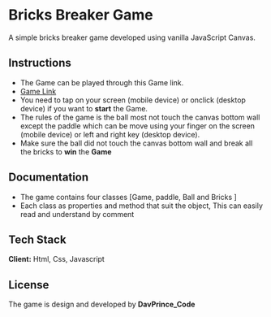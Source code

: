 
# Bricks Breaker Game

A simple bricks breaker game developed using vanilla JavaScript Canvas.


 ## Instructions

 - The Game can be played through this Game link.
 - [Game Link](https://www.brickgame.ciecobon.com/)
 - You need to tap on your screen (mobile device) or onclick (desktop device) if you want to **start** the Game.
 - The rules of the game  is the ball most not touch the canvas bottom wall except the paddle which can be move using your finger on the screen (mobile device) or left and right key (desktop device).
 - Make sure the ball did not touch the canvas bottom wall and break all the bricks to **win** the **Game**

## Documentation

* The game contains four classes [Game, paddle, Ball and Bricks ]
* Each class as properties and method that suit the object, This can easily read  and understand by comment
## Tech Stack

**Client:** Html, Css, Javascript




## License

The game is design and developed by **DavPrince_Code** 